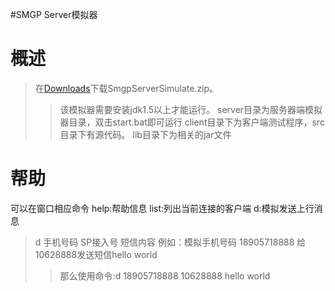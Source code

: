 #SMGP Server模拟器

# 概述 #

> 在[Downloads](Downloads.md)下载SmgpServerSimulate.zip。
> > 该模拟器需要安装jdk1.5以上才能运行。
> > server目录为服务器端模拟器目录，双击start.bat即可运行
> > client目录下为客户端测试程序，src目录下有源代码。
> > lib目录下为相关的jar文件


# 帮助 #

可以在窗口相应命令
help:帮助信息
list:列出当前连接的客户端
d:模拟发送上行消息

> d 手机号码 SP接入号 短信内容
> 例如：模拟手机号码 18905718888 给10628888发送短信hello world
> > 那么使用命令:d 18905718888 10628888 hello world